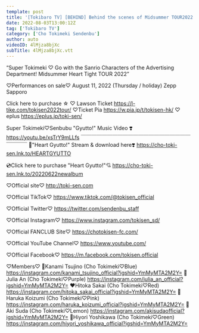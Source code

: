 ```yaml
---
template: post
title: '[Tokibaro TV] [BEHIND] Behind the scenes of Midsummer TOUR2022 in Zepp Nagoya / epi.186'
date: 2022-08-03T13:00:12Z
tag: ['Tokibaro TV']
category: ['Cho Tokimeki Sendenbu']
author: auto 
videoID: 4lMjza8bjXc
subTitle: 4lMjza8bjXc.vtt
---
```

“Super Tokimeki ♡ Go with the Sanrio Characters of the Advertising Department! Midsummer Heart Tight TOUR 2022”

♡Performances on sale♡
August 11, 2022 (Thursday / holiday) Zepp Sapporo

Click here to purchase ☆
♡ Lawson Ticket
https://l-tike.com/tokisen2022tour/
♡Ticket Pia
https://w.pia.jp/t/tokisen-hk/
♡ eplus
https://eplus.jp/toki-sen/

Super Tokimeki♡Senbubu "Gyutto!" Music Video ❣️
https://youtu.be/xsTrY9mLLfs
 ￣￣￣￣￣￣￣￣￣￣￣￣￣￣￣￣￣￣￣￣￣￣￣￣￣
🎵"Heart Gyutto!" Stream & download here❣️
https://cho-toki-sen.lnk.to/HEARTGYUTTO

💿Click here to purchase "Heart Gyutto!"💘
https://cho-toki-sen.lnk.to/20220622newalbum

♡Official site♡
http://toki-sen.com

♡Official TikTok♡
https://www.tiktok.com/@tokisen_official

♡Official Twitter♡
https://twitter.com/sendenbu_staff

♡Official Instagram♡
https://www.instagram.com/tokisen_sd/

♡Official FANCLUB Site♡
https://chotokisen-fc.com/

♡Official YouTube Channel♡
https://www.youtube.com/

♡Official Facebook♡
https://m.facebook.com/tokisen.official


♡Members♡
💙Kanami Tsujino (Cho Tokimeki♡Blue)
https://instagram.com/kanami_tsujino_official?igshid=YmMyMTA2M2Y=
💜Julia An (Cho Tokimeki♡Purple)
https://instagram.com/julia_an_official?igshid=YmMyMTA2M2Y=
❤️Hitoka Sakai (Cho Tokimeki♡Red)
https://instagram.com/hitoka_sakai_official?igshid=YmMyMTA2M2Y=
💖Haruka Koizumi (Cho Tokimeki♡Pink)
https://instagram.com/haruka_koizumi_official?igshid=YmMyMTA2M2Y=
💛Aki Suda (Cho Tokimeki♡Lemon)
https://instagram.com/akisudaofficial?igshid=YmMyMTA2M2Y=
💚Hiyori Yoshikawa (Cho Tokimeki♡Green)
https://instagram.com/hiyori_yoshikawa_official?igshid=YmMyMTA2M2Y=
